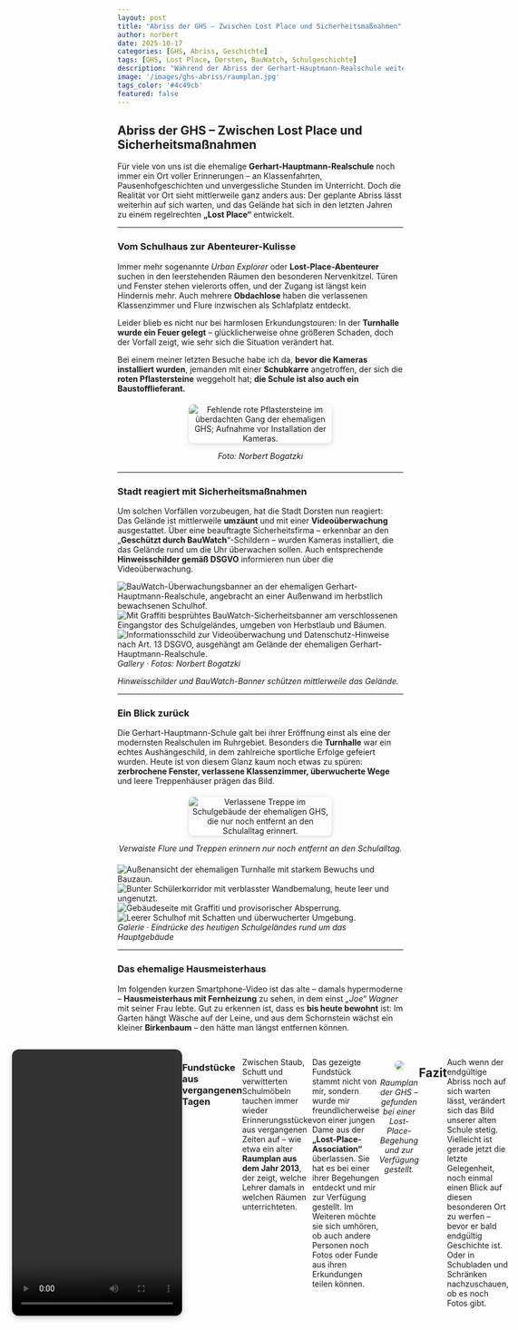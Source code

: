 ```yaml
---
layout: post
title: "Abriss der GHS – Zwischen Lost Place und Sicherheitsmaßnahmen"
author: norbert
date: 2025-10-17
categories: [GHS, Abriss, Geschichte]
tags: [GHS, Lost Place, Dorsten, BauWatch, Schulgeschichte]
description: "Während der Abriss der Gerhart-Hauptmann-Realschule weiter auf sich warten lässt, hat sich das Gelände zu einem Lost Place entwickelt – inklusive Security-Maßnahmen und Videoüberwachung."
image: '/images/ghs-abriss/raumplan.jpg'
tags_color: '#4c49cb'
featured: false
---
```


## Abriss der GHS – Zwischen Lost Place und Sicherheitsmaßnahmen

Für viele von uns ist die ehemalige **Gerhart-Hauptmann-Realschule** noch immer ein Ort voller Erinnerungen – an Klassenfahrten, Pausenhofgeschichten und unvergessliche Stunden im Unterricht. Doch die Realität vor Ort sieht mittlerweile ganz anders aus: Der geplante Abriss lässt weiterhin auf sich warten, und das Gelände hat sich in den letzten Jahren zu einem regelrechten **„Lost Place“** entwickelt.

---

### Vom Schulhaus zur Abenteurer-Kulisse

Immer mehr sogenannte *Urban Explorer* oder **Lost-Place-Abenteurer** suchen in den leerstehenden Räumen den besonderen Nervenkitzel. Türen und Fenster stehen vielerorts offen, und der Zugang ist längst kein Hindernis mehr. Auch mehrere **Obdachlose** haben die verlassenen Klassenzimmer und Flure inzwischen als Schlafplatz entdeckt.

Leider blieb es nicht nur bei harmlosen Erkundungstouren: In der **Turnhalle wurde ein Feuer gelegt** – glücklicherweise ohne größeren Schaden, doch der Vorfall zeigt, wie sehr sich die Situation verändert hat.

Bei einem meiner letzten Besuche habe ich da, **bevor die Kameras installiert wurden**, jemanden mit einer **Schubkarre** angetroffen, der sich die **roten Pflastersteine** weggeholt hat; **die Schule ist also auch ein Baustofflieferant.**

<div style="text-align:center; margin: 20px 0;">
  <img src="/images/ghs-abriss/abriss (1).jpg" loading="lazy" alt="Fehlende rote Pflastersteine im überdachten Gang der ehemaligen GHS; Aufnahme vor Installation der Kameras." style="max-width:50%; height:auto; border-radius:8px; box-shadow: 0 2px 8px rgba(0,0,0,0.15);">
  <p><em>Foto: Norbert Bogatzki</em></p>
</div>

---

### Stadt reagiert mit Sicherheitsmaßnahmen

Um solchen Vorfällen vorzubeugen, hat die Stadt Dorsten nun reagiert:  
Das Gelände ist mittlerweile **umzäunt** und mit einer **Videoüberwachung** ausgestattet. Über eine beauftragte Sicherheitsfirma – erkennbar an den „**Geschützt durch BauWatch**“-Schildern – wurden Kameras installiert, die das Gelände rund um die Uhr überwachen sollen. Auch entsprechende **Hinweisschilder gemäß DSGVO** informieren nun über die Videoüberwachung.

<div class="gallery-box">
  <div class="gallery gallery--post">
    <img src="/images/ghs-abriss/abriss-10.jpg" loading="lazy" alt="BauWatch-Überwachungsbanner an der ehemaligen Gerhart-Hauptmann-Realschule, angebracht an einer Außenwand im herbstlich bewachsenen Schulhof.">
    <img src="/images/ghs-abriss/abriss-12.jpg" loading="lazy" alt="Mit Graffiti besprühtes BauWatch-Sicherheitsbanner am verschlossenen Eingangstor des Schulgeländes, umgeben von Herbstlaub und Bäumen.">
    <img src="/images/ghs-abriss/abriss-13.jpg" loading="lazy" alt="Informationsschild zur Videoüberwachung und Datenschutz-Hinweise nach Art. 13 DSGVO, ausgehängt am Gelände der ehemaligen Gerhart-Hauptmann-Realschule.">
  </div>
  <em>Gallery · Fotos: Norbert Bogatzki</em>
</div>

*Hinweisschilder und BauWatch-Banner schützen mittlerweile das Gelände.*

---

### Ein Blick zurück

Die Gerhart-Hauptmann-Schule galt bei ihrer Eröffnung einst als eine der modernsten Realschulen im Ruhrgebiet. Besonders die **Turnhalle** war ein echtes Aushängeschild, in dem zahlreiche sportliche Erfolge gefeiert wurden. Heute ist von diesem Glanz kaum noch etwas zu spüren: **zerbrochene Fenster, verlassene Klassenzimmer, überwucherte Wege** und leere Treppenhäuser prägen das Bild.

<div style="text-align:center; margin: 20px 0;">
  <img src="/images/ghs-abriss/abriss (17).jpg" loading="lazy" alt="Verlassene Treppe im Schulgebäude der ehemaligen GHS, die nur noch entfernt an den Schulalltag erinnert." style="max-width:50%; height:auto; border-radius:8px; box-shadow: 0 2px 8px rgba(0,0,0,0.15);">
  <p><em>Verwaiste Flure und Treppen erinnern nur noch entfernt an den Schulalltag.</em></p>
</div>

<div class="gallery-box">
  <div class="gallery gallery--post">
    <img src="/images/ghs-abriss/abriss (2).jpg" loading="lazy" alt="Außenansicht der ehemaligen Turnhalle mit starkem Bewuchs und Bauzaun.">
    <img src="/images/ghs-abriss/abriss (3).jpg" loading="lazy" alt="Bunter Schülerkorridor mit verblasster Wandbemalung, heute leer und ungenutzt.">
    <img src="/images/ghs-abriss/abriss (4).jpg" loading="lazy" alt="Gebäudeseite mit Graffiti und provisorischer Absperrung.">
    <img src="/images/ghs-abriss/abriss (5).jpg" loading="lazy" alt="Leerer Schulhof mit Schatten und überwucherter Umgebung.">
  </div>
  <em>Galerie · Eindrücke des heutigen Schulgeländes rund um das Hauptgebäude</em>
</div>

---

### Das ehemalige Hausmeisterhaus

Im folgenden kurzen Smartphone-Video ist das alte – damals hypermoderne – **Hausmeisterhaus mit Fernheizung** zu sehen, in dem einst *„Joe“ Wagner* mit seiner Frau lebte. Gut zu erkennen ist, dass es **bis heute bewohnt** ist: Im Garten hängt Wäsche auf der Leine, und aus dem Schornstein wächst ein kleiner **Birkenbaum** – den hätte man längst entfernen können.

<div style="display: flex; justify-content: center; margin: 30px 0;">
  <video controls style="max-width:60%; border-radius:12px; box-shadow: 0 4px 10px rgba(0,0,0,0.2);">
    <source src="/images/ghs-abriss/hausmeisterhaus.mp4" type="video/mp4">
    Ihr Browser unterstützt kein HTML5-Video.
  </video>

---

### Fundstücke aus vergangenen Tagen

Zwischen Staub, Schutt und verwitterten Schulmöbeln tauchen immer wieder Erinnerungsstücke aus vergangenen Zeiten auf – wie etwa ein alter **Raumplan aus dem Jahr 2013**, der zeigt, welche Lehrer damals in welchen Räumen unterrichteten.  

Das gezeigte Fundstück stammt nicht von mir, sondern wurde mir freundlicherweise von einer jungen Dame aus der **„Lost-Place-Association“** überlassen. Sie hat es bei einer ihrer Begehungen entdeckt und mir zur Verfügung gestellt. Im Weiteren möchte sie sich umhören, ob auch andere Personen noch Fotos oder Funde aus ihren Erkundungen teilen können.

<div style="text-align:center; margin: 20px 0;">
  <img src="/images/ghs-abriss/raumplan.jpg" style="max-width:50%; height:auto; border-radius:8px; box-shadow: 0 2px 8px rgba(0,0,0,0.15);">
  <p><em>Raumplan der GHS – gefunden bei einer Lost-Place-Begehung und zur Verfügung gestellt.</em></p>
</div>

---

## Fazit

Auch wenn der endgültige Abriss noch auf sich warten lässt, verändert sich das Bild unserer alten Schule stetig. Vielleicht ist gerade jetzt die letzte Gelegenheit, noch einmal einen Blick auf diesen besonderen Ort zu werfen – bevor er bald endgültig Geschichte ist. Oder in Schubladen und Schränken nachzuschauen, ob es noch Fotos gibt.
